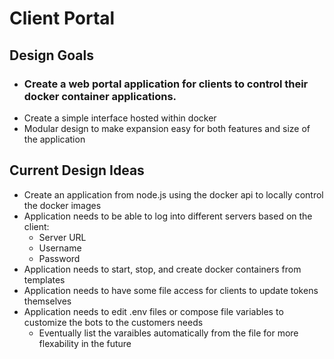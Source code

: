 # Client Portal

## Design Goals
- ### Create a web portal application for clients to control their docker container applications.
- Create a simple interface hosted within docker
- Modular design to make expansion easy for both features and size of the application

## Current Design Ideas
- Create an application from node.js using the docker api to locally control the docker images
- Application needs to be able to log into different servers based on the client:
    - Server URL
    - Username
    - Password
- Application needs to start, stop, and create docker containers from templates
- Application needs to have some file access for clients to update tokens themselves
- Application needs to edit .env files or compose file variables to customize the bots to the customers needs
    - Eventually list the varaibles automatically from the file for more flexability in the future